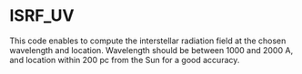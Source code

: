 # ISRF_UV
This code enables to compute the interstellar radiation field at the chosen wavelength and location. Wavelength should be between 1000 and 2000 A, and location within 200 pc from the Sun for a good accuracy.
